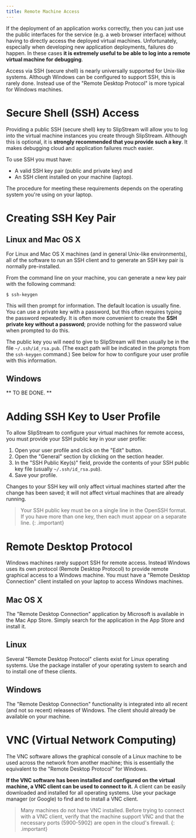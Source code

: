 ```yaml
---
title: Remote Machine Access
---
```


If the deployment of an application works correctly, then you can just
use the public interfaces for the service (e.g. a web browser
interface) without having to directly access the deployed virtual
machines.  Unfortunately, especially when developing new application
deployments, failures do happen.  In these cases **it is extremely
useful to be able to log into a remote virtual machine for
debugging**.

Access via SSH (secure shell) is nearly universally supported for
Unix-like systems.  Although Windows can be configured to support SSH,
this is rarely done.  Instead use of the "Remote Desktop Protocol" is
more typical for Windows machines.

# Secure Shell (SSH) Access

Providing a public SSH (secure shell) key to SlipStream will allow you
to log into the virtual machine instances you create through
SlipStream.  Although this is optional, it is **strongly recommended
that you provide such a key**.  It makes debugging cloud and
application failures much easier.

To use SSH you must have:

  - A valid SSH key pair (public and private key) and
  - An SSH client installed on your machine (laptop).

The procedure for meeting these requirements depends on the operating
system you're using on your laptop.

# Creating SSH Key Pair

## Linux and Mac OS X

For Linux and Mac OS X machines (and in general Unix-like
environments), all of the software to run an SSH client and to
generate an SSH key pair is normally pre-installed.

From the command line on your machine, you can generate a new key pair
with the following command:

    $ ssh-keygen

This will then prompt for information.  The default location is
usually fine.  You can use a private key with a password, but this
often requires typing the password repeatedly.  It is often more
convenient to create the **SSH private key without a password**;
provide nothing for the password value when prompted to do this.

The public key you will need to give to SlipStream will then usually
be in the file `~/.ssh/id_rsa.pub`.  (The exact path will be indicated
in the prompts from the `ssh-keygen` command.)  See below for how to
configure your user profile with this information.

## Windows

** TO BE DONE. **

# Adding SSH Key to User Profile

To allow SlipStream to configure your virtual machines for remote
access, you must provide your SSH public key in your user profile:

  1. Open your user profile and click on the "Edit" button.
  2. Open the "General" section by clicking on the section header. 
  3. In the "SSH Public Key(s)" field, provide the contents of your
     SSH public key file (usually `~/.ssh/id_rsa.pub`).
  4. Save your profile. 

Changes to your SSH key will only affect virtual machines started
after the change has been saved; it will not affect virtual machines
that are already running. 

> Your SSH public key must be on a single line in the OpenSSH format.
> If you have more than one key, then each must appear on a separate
> line.
{: .important}

# Remote Desktop Protocol

Windows machines rarely support SSH for remote access.  Instead
Windows uses its own protocol (Remote Desktop Protocol) to provide
remote graphical access to a Windows machine.  You must have a "Remote
Desktop Connection" client installed on your laptop to access Windows
machines. 

## Mac OS X

The "Remote Desktop Connection" application by Microsoft is available
in the Mac App Store.  Simply search for the application in the App
Store and install it.

## Linux

Several "Remote Desktop Protocol" clients exist for Linux operating
systems.  Use the package installer of your operating system to search
and to install one of these clients.

## Windows

The "Remote Desktop Connection" functionality is integrated into all
recent (and not so recent) releases of Windows.  The client should
already be available on your machine. 

# VNC (Virtual Network Computing)

The VNC software allows the graphical console of a Linux machine to be
used across the network from another machine; this is essentially the
equivalent to the "Remote Desktop Protocol" for Windows.

**If the VNC software has been installed and configured on the virtual
machine, a VNC client can be used to connect to it.** A client can be
easily downloaded and installed for all operating systems.  Use your
package manager (or Google) to find and to install a VNC client.

> Many machines do not have VNC installed.  Before trying to connect
> with a VNC client, verify that the machine support VNC and that the
> necessary ports (5900-5902) are open in the cloud's firewall.
{: .important}
